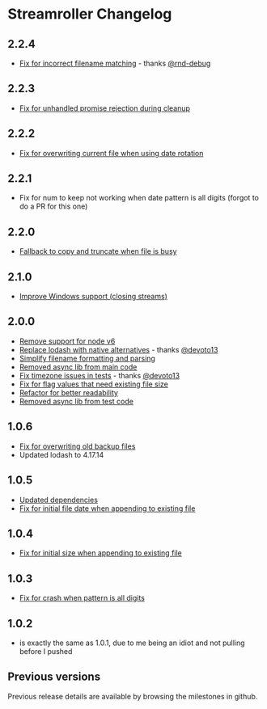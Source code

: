 # Streamroller Changelog

## 2.2.4

- [Fix for incorrect filename matching](https://github.com/log4js-node/streamroller/pull/61) - thanks [@rnd-debug](https://github.com/rnd-debug)

## 2.2.3

- [Fix for unhandled promise rejection during cleanup](https://github.com/log4js-node/streamroller/pull/56)

## 2.2.2

- [Fix for overwriting current file when using date rotation](https://github.com/log4js-node/streamroller/pull/54)

## 2.2.1

- Fix for num to keep not working when date pattern is all digits (forgot to do a PR for this one)

## 2.2.0

- [Fallback to copy and truncate when file is busy](https://github.com/log4js-node/streamroller/pull/53)

## 2.1.0

- [Improve Windows support (closing streams)](https://github.com/log4js-node/streamroller/pull/52)

## 2.0.0

- [Remove support for node v6](https://github.com/log4js-node/streamroller/pull/44)
- [Replace lodash with native alternatives](https://github.com/log4js-node/streamroller/pull/45) - thanks [@devoto13](https://github.com/devoto13)
- [Simplify filename formatting and parsing](https://github.com/log4js-node/streamroller/pull/46)
- [Removed async lib from main code](https://github.com/log4js-node/streamroller/pull/47)
- [Fix timezone issues in tests](https://github.com/log4js-node/streamroller/pull/48) - thanks [@devoto13](https://github.com/devoto13)
- [Fix for flag values that need existing file size](https://github.com/log4js-node/streamroller/pull/49)
- [Refactor for better readability](https://github.com/log4js-node/streamroller/pull/50)
- [Removed async lib from test code](https://github.com/log4js-node/streamroller/pull/51)

## 1.0.6

- [Fix for overwriting old backup files](https://github.com/log4js-node/streamroller/pull/43)
- Updated lodash to 4.17.14

## 1.0.5

- [Updated dependencies](https://github.com/log4js-node/streamroller/pull/38)
- [Fix for initial file date when appending to existing file](https://github.com/log4js-node/streamroller/pull/40)

## 1.0.4

- [Fix for initial size when appending to existing file](https://github.com/log4js-node/streamroller/pull/35)

## 1.0.3

- [Fix for crash when pattern is all digits](https://github.com/log4js-node/streamroller/pull/33)

## 1.0.2

- is exactly the same as 1.0.1, due to me being an idiot and not pulling before I pushed

## Previous versions

Previous release details are available by browsing the milestones in github.
